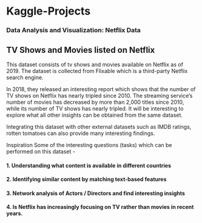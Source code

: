# Kaggle-Projects

### Data Analysis and Visualization: Netflix Data

## TV Shows and Movies listed on Netflix
This dataset consists of tv shows and movies available on Netflix as of 2019. The dataset is collected from Flixable which is a third-party Netflix search engine.

In 2018, they released an interesting report which shows that the number of TV shows on Netflix has nearly tripled since 2010. The streaming service’s number of movies has decreased by more than 2,000 titles since 2010, while its number of TV shows has nearly tripled. It will be interesting to explore what all other insights can be obtained from the same dataset.

Integrating this dataset with other external datasets such as IMDB ratings, rotten tomatoes can also provide many interesting findings.

Inspiration
Some of the interesting questions (tasks) which can be performed on this dataset -

#### 1. Understanding what content is available in different countries
#### 2. Identifying similar content by matching text-based features
#### 3. Network analysis of Actors / Directors and find interesting insights
#### 4. Is Netflix has increasingly focusing on TV rather than movies in recent years.
